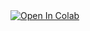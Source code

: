 <a target="_blank" href="https://colab.research.google.com/github/bpampuch/test.ipynb">
  <img src="https://colab.research.google.com/assets/colab-badge.svg" alt="Open In Colab"/>
</a>
